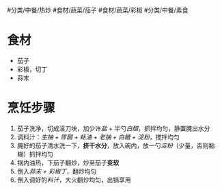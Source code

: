 #分类/中餐/热炒 #食材/蔬菜/茄子 #食材/蔬菜/彩椒 #分类/中餐/素食 

# 食材
- 茄子
- 彩椒，切丁
- 蒜末

# 烹饪步骤
1. 茄子洗净，切成滚刀块，加少许*盐* + 半勺*白醋*，抓拌均匀，静置腌出水分
2. 调料汁：*生抽 + 陈醋 + 蚝油 + 老抽 + 白糖 + 淀粉*，搅拌均匀
3. 腌好的茄子清水洗一下，**挤干水分**，放入碗内，放一勺*淀粉*（少量，否则黏糊）抓拌均匀
4. 锅内油热，下茄子翻炒，炒至茄子**变软**
5. 倒入*蒜末 + 彩椒丁*，翻炒均匀
6. 倒入调好的*料汁*，大火翻炒均匀，出锅享用